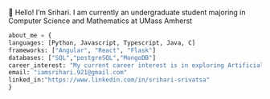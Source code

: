 👋 Hello! I’m Srihari. I am currently an undergraduate student majoring in Computer Science and Mathematics at UMass Amherst
```py
about_me = {
languages: [Python, Javascript, Typescript, Java, C]
frameworks: ["Angular", "React", "Flask"]
databases: ["SQL","postgreSQL","MongoDB"]
career_interest: "My current career interest is in exploring Artificial Intelligence with a concentration in Security!"
email: "iamsrihari.921@gmail.com"
linked_in:"https://www.linkedin.com/in/srihari-srivatsa"
}
```
